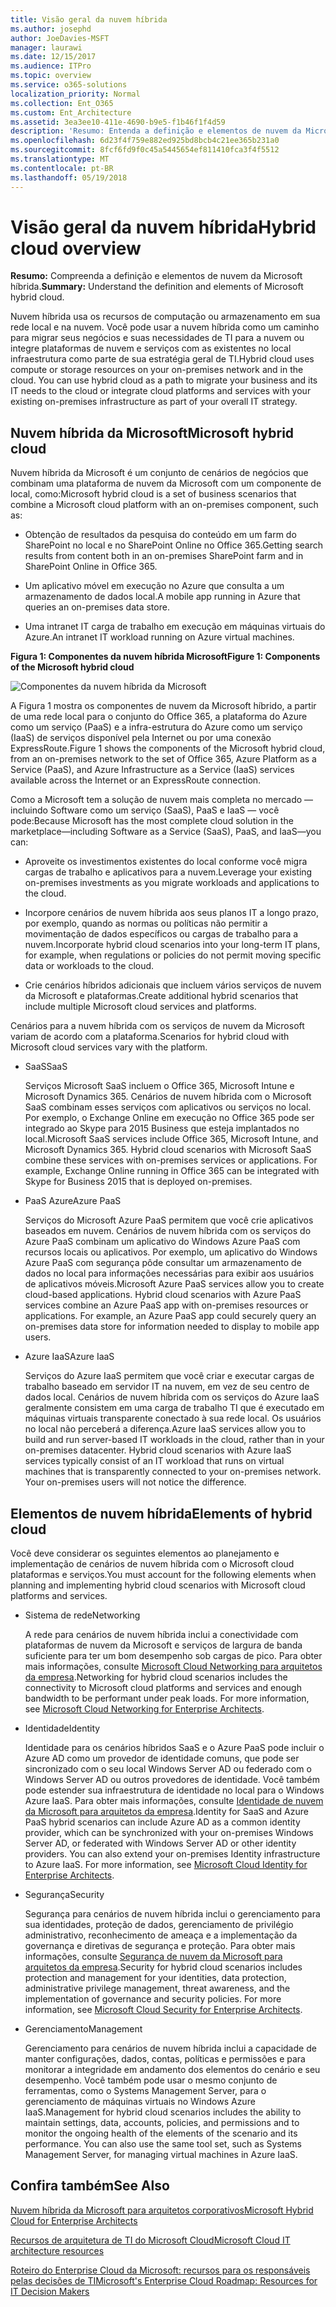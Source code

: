 ```yaml
---
title: Visão geral da nuvem híbrida
ms.author: josephd
author: JoeDavies-MSFT
manager: laurawi
ms.date: 12/15/2017
ms.audience: ITPro
ms.topic: overview
ms.service: o365-solutions
localization_priority: Normal
ms.collection: Ent_O365
ms.custom: Ent_Architecture
ms.assetid: 3ea3ee10-411e-4690-b9e5-f1b46f1f4d59
description: 'Resumo: Entenda a definição e elementos de nuvem da Microsoft híbrida.'
ms.openlocfilehash: 6d23f4f759e882ed925bd8bcb4c21ee365b231a0
ms.sourcegitcommit: 8fcf6fd9f0c45a5445654ef811410fca3f4f5512
ms.translationtype: MT
ms.contentlocale: pt-BR
ms.lasthandoff: 05/19/2018
---
```

# <a name="hybrid-cloud-overview"></a><span data-ttu-id="5096d-103">Visão geral da nuvem híbrida</span><span class="sxs-lookup"><span data-stu-id="5096d-103">Hybrid cloud overview</span></span>

 <span data-ttu-id="5096d-104">**Resumo:** Compreenda a definição e elementos de nuvem da Microsoft híbrida.</span><span class="sxs-lookup"><span data-stu-id="5096d-104">**Summary:** Understand the definition and elements of Microsoft hybrid cloud.</span></span>
  
<span data-ttu-id="5096d-p101">Nuvem híbrida usa os recursos de computação ou armazenamento em sua rede local e na nuvem. Você pode usar a nuvem híbrida como um caminho para migrar seus negócios e suas necessidades de TI para a nuvem ou integre plataformas de nuvem e serviços com as existentes no local infraestrutura como parte de sua estratégia geral de TI.</span><span class="sxs-lookup"><span data-stu-id="5096d-p101">Hybrid cloud uses compute or storage resources on your on-premises network and in the cloud. You can use hybrid cloud as a path to migrate your business and its IT needs to the cloud or integrate cloud platforms and services with your existing on-premises infrastructure as part of your overall IT strategy.</span></span>
  
## <a name="microsoft-hybrid-cloud"></a><span data-ttu-id="5096d-107">Nuvem híbrida da Microsoft</span><span class="sxs-lookup"><span data-stu-id="5096d-107">Microsoft hybrid cloud</span></span>

<span data-ttu-id="5096d-108">Nuvem híbrida da Microsoft é um conjunto de cenários de negócios que combinam uma plataforma de nuvem da Microsoft com um componente de local, como:</span><span class="sxs-lookup"><span data-stu-id="5096d-108">Microsoft hybrid cloud is a set of business scenarios that combine a Microsoft cloud platform with an on-premises component, such as:</span></span> 
  
- <span data-ttu-id="5096d-109">Obtenção de resultados da pesquisa do conteúdo em um farm do SharePoint no local e no SharePoint Online no Office 365.</span><span class="sxs-lookup"><span data-stu-id="5096d-109">Getting search results from content both in an on-premises SharePoint farm and in SharePoint Online in Office 365.</span></span>
    
- <span data-ttu-id="5096d-110">Um aplicativo móvel em execução no Azure que consulta a um armazenamento de dados local.</span><span class="sxs-lookup"><span data-stu-id="5096d-110">A mobile app running in Azure that queries an on-premises data store.</span></span>
    
- <span data-ttu-id="5096d-111">Uma intranet IT carga de trabalho em execução em máquinas virtuais do Azure.</span><span class="sxs-lookup"><span data-stu-id="5096d-111">An intranet IT workload running on Azure virtual machines.</span></span>
    
<span data-ttu-id="5096d-112">**Figura 1: Componentes da nuvem híbrida Microsoft**</span><span class="sxs-lookup"><span data-stu-id="5096d-112">**Figure 1: Components of the Microsoft hybrid cloud**</span></span>

![Componentes da nuvem híbrida da Microsoft](images/Hybrid_Poster/MS_Hybrid_Cloud.png)
  
<span data-ttu-id="5096d-114">A Figura 1 mostra os componentes de nuvem da Microsoft híbrido, a partir de uma rede local para o conjunto do Office 365, a plataforma do Azure como um serviço (PaaS) e a infra-estrutura do Azure como um serviço (IaaS) de serviços disponível pela Internet ou por uma conexão ExpressRoute.</span><span class="sxs-lookup"><span data-stu-id="5096d-114">Figure 1 shows the components of the Microsoft hybrid cloud, from an on-premises network to the set of Office 365, Azure Platform as a Service (PaaS), and Azure Infrastructure as a Service (IaaS) services available across the Internet or an ExpressRoute connection.</span></span>
  
<span data-ttu-id="5096d-115">Como a Microsoft tem a solução de nuvem mais completa no mercado — incluindo Software como um serviço (SaaS), PaaS e IaaS — você pode:</span><span class="sxs-lookup"><span data-stu-id="5096d-115">Because Microsoft has the most complete cloud solution in the marketplace—including Software as a Service (SaaS), PaaS, and IaaS—you can:</span></span>
  
- <span data-ttu-id="5096d-116">Aproveite os investimentos existentes do local conforme você migra cargas de trabalho e aplicativos para a nuvem.</span><span class="sxs-lookup"><span data-stu-id="5096d-116">Leverage your existing on-premises investments as you migrate workloads and applications to the cloud.</span></span>
    
- <span data-ttu-id="5096d-117">Incorpore cenários de nuvem híbrida aos seus planos IT a longo prazo, por exemplo, quando as normas ou políticas não permitir a movimentação de dados específicos ou cargas de trabalho para a nuvem.</span><span class="sxs-lookup"><span data-stu-id="5096d-117">Incorporate hybrid cloud scenarios into your long-term IT plans, for example, when regulations or policies do not permit moving specific data or workloads to the cloud.</span></span>
    
- <span data-ttu-id="5096d-118">Crie cenários híbridos adicionais que incluem vários serviços de nuvem da Microsoft e plataformas.</span><span class="sxs-lookup"><span data-stu-id="5096d-118">Create additional hybrid scenarios that include multiple Microsoft cloud services and platforms.</span></span>
    
<span data-ttu-id="5096d-119">Cenários para a nuvem híbrida com os serviços de nuvem da Microsoft variam de acordo com a plataforma.</span><span class="sxs-lookup"><span data-stu-id="5096d-119">Scenarios for hybrid cloud with Microsoft cloud services vary with the platform.</span></span>
  
- <span data-ttu-id="5096d-120">SaaS</span><span class="sxs-lookup"><span data-stu-id="5096d-120">SaaS</span></span>
    
    <span data-ttu-id="5096d-p102">Serviços Microsoft SaaS incluem o Office 365, Microsoft Intune e Microsoft Dynamics 365. Cenários de nuvem híbrida com o Microsoft SaaS combinam esses serviços com aplicativos ou serviços no local. Por exemplo, o Exchange Online em execução no Office 365 pode ser integrado ao Skype para 2015 Business que esteja implantados no local.</span><span class="sxs-lookup"><span data-stu-id="5096d-p102">Microsoft SaaS services include Office 365, Microsoft Intune, and Microsoft Dynamics 365. Hybrid cloud scenarios with Microsoft SaaS combine these services with on-premises services or applications. For example, Exchange Online running in Office 365 can be integrated with Skype for Business 2015 that is deployed on-premises.</span></span>
    
- <span data-ttu-id="5096d-124">PaaS Azure</span><span class="sxs-lookup"><span data-stu-id="5096d-124">Azure PaaS</span></span>
    
    <span data-ttu-id="5096d-p103">Serviços do Microsoft Azure PaaS permitem que você crie aplicativos baseados em nuvem. Cenários de nuvem híbrida com os serviços do Azure PaaS combinam um aplicativo do Windows Azure PaaS com recursos locais ou aplicativos. Por exemplo, um aplicativo do Windows Azure PaaS com segurança pôde consultar um armazenamento de dados no local para informações necessárias para exibir aos usuários de aplicativos móveis.</span><span class="sxs-lookup"><span data-stu-id="5096d-p103">Microsoft Azure PaaS services allow you to create cloud-based applications. Hybrid cloud scenarios with Azure PaaS services combine an Azure PaaS app with on-premises resources or applications. For example, an Azure PaaS app could securely query an on-premises data store for information needed to display to mobile app users.</span></span>
    
- <span data-ttu-id="5096d-128">Azure IaaS</span><span class="sxs-lookup"><span data-stu-id="5096d-128">Azure IaaS</span></span>
    
    <span data-ttu-id="5096d-p104">Serviços do Azure IaaS permitem que você criar e executar cargas de trabalho baseado em servidor IT na nuvem, em vez de seu centro de dados local. Cenários de nuvem híbrida com os serviços do Azure IaaS geralmente consistem em uma carga de trabalho TI que é executado em máquinas virtuais transparente conectado à sua rede local. Os usuários no local não perceberá a diferença.</span><span class="sxs-lookup"><span data-stu-id="5096d-p104">Azure IaaS services allow you to build and run server-based IT workloads in the cloud, rather than in your on-premises datacenter. Hybrid cloud scenarios with Azure IaaS services typically consist of an IT workload that runs on virtual machines that is transparently connected to your on-premises network. Your on-premises users will not notice the difference.</span></span>
    
## <a name="elements-of-hybrid-cloud"></a><span data-ttu-id="5096d-132">Elementos de nuvem híbrida</span><span class="sxs-lookup"><span data-stu-id="5096d-132">Elements of hybrid cloud</span></span>

<span data-ttu-id="5096d-133">Você deve considerar os seguintes elementos ao planejamento e implementação de cenários de nuvem híbrida com o Microsoft cloud plataformas e serviços.</span><span class="sxs-lookup"><span data-stu-id="5096d-133">You must account for the following elements when planning and implementing hybrid cloud scenarios with Microsoft cloud platforms and services.</span></span>
  
- <span data-ttu-id="5096d-134">Sistema de rede</span><span class="sxs-lookup"><span data-stu-id="5096d-134">Networking</span></span>
    
    <span data-ttu-id="5096d-p105">A rede para cenários de nuvem híbrida inclui a conectividade com plataformas de nuvem da Microsoft e serviços de largura de banda suficiente para ter um bom desempenho sob cargas de pico. Para obter mais informações, consulte [Microsoft Cloud Networking para arquitetos da empresa](microsoft-cloud-networking-for-enterprise-architects.md).</span><span class="sxs-lookup"><span data-stu-id="5096d-p105">Networking for hybrid cloud scenarios includes the connectivity to Microsoft cloud platforms and services and enough bandwidth to be performant under peak loads. For more information, see [Microsoft Cloud Networking for Enterprise Architects](microsoft-cloud-networking-for-enterprise-architects.md).</span></span>
    
- <span data-ttu-id="5096d-137">Identidade</span><span class="sxs-lookup"><span data-stu-id="5096d-137">Identity</span></span>
    
    <span data-ttu-id="5096d-p106">Identidade para os cenários híbridos SaaS e o Azure PaaS pode incluir o Azure AD como um provedor de identidade comuns, que pode ser sincronizado com o seu local Windows Server AD ou federado com o Windows Server AD ou outros provedores de identidade. Você também pode estender sua infraestrutura de identidade no local para o Windows Azure IaaS. Para obter mais informações, consulte [Identidade de nuvem da Microsoft para arquitetos da empresa](microsoft-cloud-it-architecture-resources.md#identity).</span><span class="sxs-lookup"><span data-stu-id="5096d-p106">Identity for SaaS and Azure PaaS hybrid scenarios can include Azure AD as a common identity provider, which can be synchronized with your on-premises Windows Server AD, or federated with Windows Server AD or other identity providers. You can also extend your on-premises Identity infrastructure to Azure IaaS. For more information, see [Microsoft Cloud Identity for Enterprise Architects](microsoft-cloud-it-architecture-resources.md#identity).</span></span>
    
- <span data-ttu-id="5096d-141">Segurança</span><span class="sxs-lookup"><span data-stu-id="5096d-141">Security</span></span>
    
    <span data-ttu-id="5096d-p107">Segurança para cenários de nuvem híbrida inclui o gerenciamento para sua identidades, proteção de dados, gerenciamento de privilégio administrativo, reconhecimento de ameaça e a implementação da governança e diretivas de segurança e proteção. Para obter mais informações, consulte [Segurança de nuvem da Microsoft para arquitetos da empresa](https://technet.microsoft.com/library/dn919927.aspx#security).</span><span class="sxs-lookup"><span data-stu-id="5096d-p107">Security for hybrid cloud scenarios includes protection and management for your identities, data protection, administrative privilege management, threat awareness, and the implementation of governance and security policies. For more information, see [Microsoft Cloud Security for Enterprise Architects](https://technet.microsoft.com/library/dn919927.aspx#security).</span></span>
    
- <span data-ttu-id="5096d-144">Gerenciamento</span><span class="sxs-lookup"><span data-stu-id="5096d-144">Management</span></span>
    
    <span data-ttu-id="5096d-p108">Gerenciamento para cenários de nuvem híbrida inclui a capacidade de manter configurações, dados, contas, políticas e permissões e para monitorar a integridade em andamento dos elementos do cenário e seu desempenho. Você também pode usar o mesmo conjunto de ferramentas, como o Systems Management Server, para o gerenciamento de máquinas virtuais no Windows Azure IaaS.</span><span class="sxs-lookup"><span data-stu-id="5096d-p108">Management for hybrid cloud scenarios includes the ability to maintain settings, data, accounts, policies, and permissions and to monitor the ongoing health of the elements of the scenario and its performance. You can also use the same tool set, such as Systems Management Server, for managing virtual machines in Azure IaaS.</span></span>
    
## <a name="see-also"></a><span data-ttu-id="5096d-147">Confira também</span><span class="sxs-lookup"><span data-stu-id="5096d-147">See Also</span></span>

[<span data-ttu-id="5096d-148">Nuvem híbrida da Microsoft para arquitetos corporativos</span><span class="sxs-lookup"><span data-stu-id="5096d-148">Microsoft Hybrid Cloud for Enterprise Architects</span></span>](microsoft-hybrid-cloud-for-enterprise-architects.md)
  
[<span data-ttu-id="5096d-149">Recursos de arquitetura de TI do Microsoft Cloud</span><span class="sxs-lookup"><span data-stu-id="5096d-149">Microsoft Cloud IT architecture resources</span></span>](microsoft-cloud-it-architecture-resources.md)

[<span data-ttu-id="5096d-150">Roteiro do Enterprise Cloud da Microsoft: recursos para os responsáveis pelas decisões de TI</span><span class="sxs-lookup"><span data-stu-id="5096d-150">Microsoft's Enterprise Cloud Roadmap: Resources for IT Decision Makers</span></span>](https://sway.com/FJ2xsyWtkJc2taRD)
 


